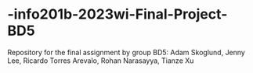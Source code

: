 # -info201b-2023wi-Final-Project-BD5
Repository for the final assignment by group BD5:  Adam Skoglund, Jenny Lee, Ricardo Torres Arevalo, Rohan Narasayya, Tianze Xu
